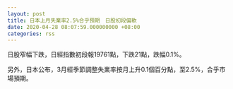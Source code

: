 ```yaml
---
layout: post
title: 日本上月失業率2.5%合乎預期　日股初段偏軟
date: 2020-04-28 08:07:59.000000000 +08:00
categories: rss
---
```


日股窄幅下跌，日經指數初段報19761點，下跌21點，跌幅0.1%。

另外，日本公布，3月經季節調整失業率按月上升0.1個百分點，至2.5%，合乎市場預期。
